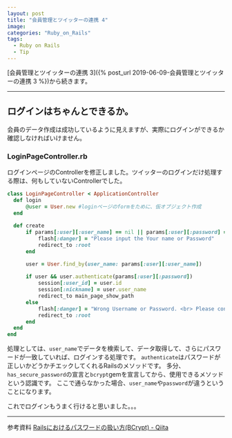 ```yaml
---
layout: post
title: "会員管理とツイッターの連携 4"
image:
categories: "Ruby_on_Rails"
tags:
  - Ruby on Rails
  - Tip
---
```


[会員管理とツイッターの連携 3]({% post_url 2019-06-09-会員管理とツイッターの連携 3 %})から続きます。

- - - -
## ログインはちゃんとできるか。
会員のデータ作成は成功しているように見えますが、実際にログインができるか確認しなければいけません。



### LoginPageController.rb

ログインページのControllerを修正しました。ツイッターのログインだけ処理する際は、何もしていないControllerでした。
```ruby
class LoginPageController < ApplicationController
  def login
      @user = User.new #loginページのformをために、仮オブジェクト作成
  end
  
  def create
      if params[:user][:user_name] == nil || params[:user][:password] == nil
          flash[:danger] = "Please input the Your name or Password"
          redirect_to :root      
      end

      user = User.find_by(user_name: params[:user][:user_name])
      
      if user && user.authenticate(params[:user][:password])
          session[:user_id] = user.id
          session[:nickname] = user.user_name
          redirect_to main_page_show_path
      else
          flash[:danger] = "Wrong Username or Password. <br> Please confirm Username or Password"
          redirect_to :root
      end
  end
end
```
処理としては、`user_name`でデータを検索して、データ取得して、さらにパスワードが一致していれば、ログインする処理です。
`authenticate`はパスワードが正しいかどうかチエックしてくれるRailsのメソッドです。
多分、`has_secure_password`の宣言と`bcrypt`gemを宣言してから、使用できるメソッドという認識です。
ここで通らなかった場合、`user_name`や`password`が違うということになります。

これでログインもうまく行けると思いました。。。
- - - -
参考資料
[Railsにおけるパスワードの扱い方(BCrypt) - Qiita](https://qiita.com/tatane616/items/c00182179e498aa9c53e)
